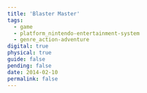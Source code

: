 ```yaml
---
title: 'Blaster Master'
tags:
  - game
  - platform_nintendo-entertainment-system
  - genre_action-adventure
digital: true
physical: true
guide: false
pending: false
date: 2014-02-10
permalink: false
---
```

